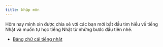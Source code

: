```yaml
---
title: Nhập môn
---
```


<Intro>
Hôm nay mình xin được chia sẻ với các bạn mới bắt đầu tìm hiểu về tiếng Nhật và muốn tự học tiếng Nhật từ những bước đầu tiên nhé.
</Intro>


<YouWillLearn isChapter={true}>

* [Bảng chữ cái tiếng nhật](/japan/alphabet)

</YouWillLearn>
